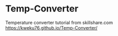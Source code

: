 # Temp-Converter
Temperature converter tutorial from skillshare.com
https://kweku76.github.io/Temp-Converter/
